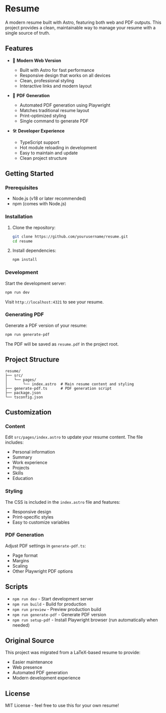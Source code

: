 # Resume

A modern resume built with Astro, featuring both web and PDF outputs. This project provides a clean, maintainable way to manage your resume with a single source of truth.

## Features

- 🚀 **Modern Web Version**
  - Built with Astro for fast performance
  - Responsive design that works on all devices
  - Clean, professional styling
  - Interactive links and modern layout

- 📄 **PDF Generation**
  - Automated PDF generation using Playwright
  - Matches traditional resume layout
  - Print-optimized styling
  - Single command to generate PDF

- 🛠 **Developer Experience**
  - TypeScript support
  - Hot module reloading in development
  - Easy to maintain and update
  - Clean project structure

## Getting Started

### Prerequisites

- Node.js (v18 or later recommended)
- npm (comes with Node.js)

### Installation

1. Clone the repository:
   ```bash
   git clone https://github.com/yourusername/resume.git
   cd resume
   ```

2. Install dependencies:
   ```bash
   npm install
   ```

### Development

Start the development server:
```bash
npm run dev
```
Visit `http://localhost:4321` to see your resume.

### Generating PDF

Generate a PDF version of your resume:
```bash
npm run generate-pdf
```
The PDF will be saved as `resume.pdf` in the project root.

## Project Structure

```
resume/
├── src/
│   └── pages/
│       └── index.astro  # Main resume content and styling
├── generate-pdf.ts      # PDF generation script
├── package.json
└── tsconfig.json
```

## Customization

### Content
Edit `src/pages/index.astro` to update your resume content. The file includes:
- Personal information
- Summary
- Work experience
- Projects
- Skills
- Education

### Styling
The CSS is included in the `index.astro` file and features:
- Responsive design
- Print-specific styles
- Easy to customize variables

### PDF Generation
Adjust PDF settings in `generate-pdf.ts`:
- Page format
- Margins
- Scaling
- Other Playwright PDF options

## Scripts

- `npm run dev` - Start development server
- `npm run build` - Build for production
- `npm run preview` - Preview production build
- `npm run generate-pdf` - Generate PDF version
- `npm run setup-pdf` - Install Playwright browser (run automatically when needed)

## Original Source

This project was migrated from a LaTeX-based resume to provide:
- Easier maintenance
- Web presence
- Automated PDF generation
- Modern development experience

## License

MIT License - feel free to use this for your own resume!
